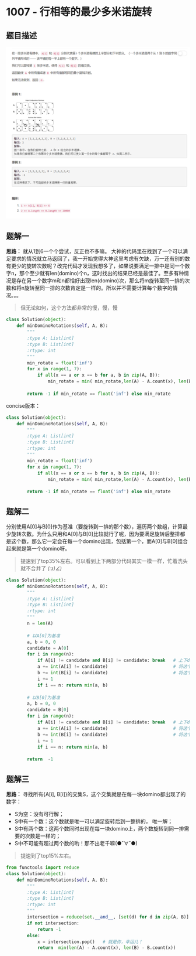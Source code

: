 # 1007 - 行相等的最少多米诺旋转

## 题目描述
![problem](images/1007.png)


## 题解一
**思路：** 就从1到6一个个尝试，反正也不多嘛。 大神的代码里在找到了一个可以满足要求的情况就立马返回了，我一开始觉得大神这里考虑有欠缺，万一还有别的数有更少的旋转次数呢？改完代码才发现我想多了，如果说要满足一排中是同一个数字n，那个至少就有len(domino)个n，这时找出的结果已经是最佳了。至多有种情况是存在另一个数字m和n都恰好出现len(domino)次，那么将m旋转至同一排的次数和将n旋转至同一排的次数肯定是一样的。所以并不需要计算每个数字的情况。。。  

>但无论如何，这个方法都非常的慢，慢，慢

```python
class Solution(object):
    def minDominoRotations(self, A, B):
        """
        :type A: List[int]
        :type B: List[int]
        :rtype: int
        """
        min_rotate = float('inf')
        for x in range(1, 7):
            if all(x == a or x == b for a, b in zip(A, B)):
                min_rotate = min( min_rotate,len(A) - A.count(x), len(B) - B.count(x))
        
        return -1 if min_rotate == float('inf') else min_rotate
```

concise版本：
```python
class Solution(object):
    def minDominoRotations(self, A, B):
        """
        :type A: List[int]
        :type B: List[int]
        :rtype: int
        """
        min_rotate = float('inf')
        for x in range(1, 7):
            if all(x == a or x == b for a, b in zip(A, B)):
                min_rotate = min( min_rotate,len(A) - A.count(x), len(B) - B.count(x))
        
        return -1 if min_rotate == float('inf') else min_rotate
```


## 题解二
分别使用A[0]与B[0]作为基准（要旋转到一排的那个数），遍历两个数组，计算最少旋转次数。为什么只用和A[0]与B[0]比较就行了呢，因为要满足旋转后整排都是这个数，那么它一定会在每一个domino出现，包括第一个，而A[0]与B[0]组合起来就是第一个domino呀。

> 提速到了top35%左右。可以看到上下两部分代码其实一模一样，忙着洗头就不合并了 _(:з)∠)_

```python
class Solution(object):
    def minDominoRotations(self, A, B):
        """
        :type A: List[int]
        :type B: List[int]
        :rtype: int
        """
        n = len(A)

        # 以A[0]为基准
        a, b = 0, 0
        candidate = A[0]
        for i in range(n):
            if A[i] != candidate and B[i] != candidate: break   # 上下domino都没出现，没希望啦
            a += int(A[i] != candidate)                         # 将这个数旋转到上面需要的次数
            b += int(B[i] != candidate)                         # 将这个数旋转到下面需要的次数
            i += 1
            if i == n: return min(a, b)
        
        # 以B[0]为基准
        a, b = 0, 0
        candidate = B[0]
        for i in range(n):
            if A[i] != candidate and B[i] != candidate: break   # 上下domino都没出现，没希望啦
            a += int(A[i] != candidate)                         # 将这个数旋转到上面需要的次数
            b += int(B[i] != candidate)                         # 将这个数旋转到下面需要的次数
            i += 1
            if i == n: return min(a, b)

        return  -1
```

## 题解三
**思路：**   寻找所有{A[i], B[i]}的交集S，这个交集就是在每一块domino都出现了的数字：
- S为空：没有可行解；
- S中有一个数：这个数就是唯一可以满足旋转后到一整排的， 唯一解；
- S中有两个数：这两个数同时出现在每一块domino上，两个数旋转到同一排需要的次数是一样的；
- S中不可能有超过两个数的哟！那不出老千嘛(●ˇ∀ˇ●)

> 提速到了top15%左右。

```python
from functools import reduce
class Solution(object):
    def minDominoRotations(self, A, B):
        """
        :type A: List[int]
        :type B: List[int]
        :rtype: int
        """
        intersection = reduce(set.__and__, [set(d) for d in zip(A, B)] )
        if not intersection: 
            return -1
        else:
            x = intersection.pop()   # 就是你，幸运儿！
            return  min(len(A) - A.count(x), len(B) - B.count(x))
```